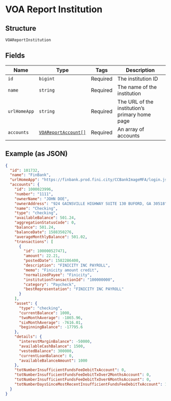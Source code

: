 
# VOA Report Institution

## Structure

`VOAReportInstitution`

## Fields

| Name | Type | Tags | Description |
|  --- | --- | --- | --- |
| `id` | `bigint` | Required | The institution ID |
| `name` | `string` | Required | The name of the institution |
| `urlHomeApp` | `string` | Required | The URL of the institution’s primary home page |
| `accounts` | [`VOAReportAccount[]`](../../doc/models/voa-report-account.md) | Required | An array of accounts |

## Example (as JSON)

```json
{
  "id": 101732,
  "name": "FinBank",
  "urlHomeApp": "https://finbank.prod.fini.city/CCBankImageMFA/login.jsp",
  "accounts": {
    "id": 1000023996,
    "number": "1111",
    "ownerName": "JOHN DOE",
    "ownerAddress": "924 GAINSVILLE HIGHWAY SUITE 130 BUFORD, GA 30518",
    "name": "Checking",
    "type": "checking",
    "availableBalance": 501.24,
    "aggregationStatusCode": 0,
    "balance": 501.24,
    "balanceDate": 1588350276,
    "averageMonthlyBalance": 501.02,
    "transactions": [
      {
        "id": 100000527471,
        "amount": 22.21,
        "postedDate": 1582286400,
        "description": "FINICITY INC PAYROLL",
        "memo": "Finicity amount credit",
        "normalizedPayee": "Finicity",
        "institutionTransactionId": "100000000",
        "category": "Paycheck",
        "bestRepresentation": "FINICITY INC PAYROLL"
      }
    ],
    "asset": {
      "type": "checking",
      "currentBalance": 1000,
      "twoMonthAverage": -1865.96,
      "sixMonthAverage": -7616.01,
      "beginningBalance": -17795.6
    },
    "details": {
      "interestMarginBalance": -50000,
      "availableCashBalance": 1500,
      "vestedBalance": 300000,
      "currentLoanBalance": 0,
      "availableBalanceAmount": 1000
    },
    "totNumberInsufficientFundsFeeDebitTxAccount": 0,
    "totNumberInsufficientFundsFeeDebitTxOver2MonthsAccount": 0,
    "totNumberInsufficientFundsFeeDebitTxOver6MonthsAccount": 0,
    "totNumberDaysSinceMostRecentInsufficientFundsFeeDebitTxAccount": 120
  }
}
```

